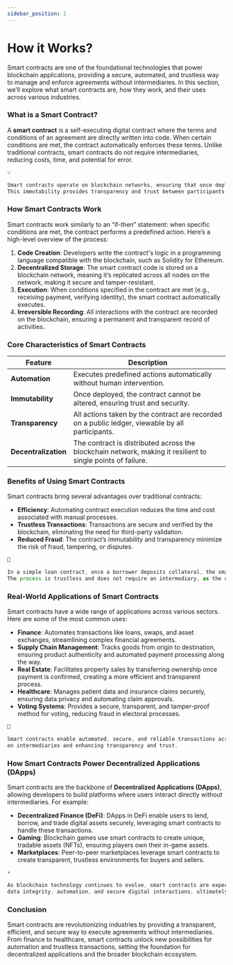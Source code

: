 ```yaml
---
sidebar_position: 1
---
```

# How it Works?
Smart contracts are one of the foundational technologies that power blockchain applications, providing a secure, automated, and trustless way to manage and enforce agreements without intermediaries. In this section, we’ll explore what smart contracts are, how they work, and their uses across various industries.

### What is a Smart Contract?

A **smart contract** is a self-executing digital contract where the terms and conditions of an agreement are directly written into code. When certain conditions are met, the contract automatically enforces these terms. Unlike traditional contracts, smart contracts do not require intermediaries, reducing costs, time, and potential for error.

```jsx 
💡

Smart contracts operate on blockchain networks, ensuring that once deployed, the contract cannot be altered. 
This immutability provides transparency and trust between participants.
```

### How Smart Contracts Work

Smart contracts work similarly to an “if-then” statement: when specific conditions are met, the contract performs a predefined action. Here’s a high-level overview of the process:

1. **Code Creation**: Developers write the contract's logic in a programming language compatible with the blockchain, such as Solidity for Ethereum.
2. **Decentralized Storage**: The smart contract code is stored on a blockchain network, meaning it’s replicated across all nodes on the network, making it secure and tamper-resistant.
3. **Execution**: When conditions specified in the contract are met (e.g., receiving payment, verifying identity), the smart contract automatically executes.
4. **Irreversible Recording**: All interactions with the contract are recorded on the blockchain, ensuring a permanent and transparent record of activities.

### Core Characteristics of Smart Contracts

| **Feature** | **Description** |
| --- | --- |
| **Automation** | Executes predefined actions automatically without human intervention. |
| **Immutability** | Once deployed, the contract cannot be altered, ensuring trust and security. |
| **Transparency** | All actions taken by the contract are recorded on a public ledger, viewable by all participants. |
| **Decentralization** | The contract is distributed across the blockchain network, making it resilient to single points of failure. |

### Benefits of Using Smart Contracts

Smart contracts bring several advantages over traditional contracts:

- **Efficiency**: Automating contract execution reduces the time and cost associated with manual processes.
- **Trustless Transactions**: Transactions are secure and verified by the blockchain, eliminating the need for third-party validation.
- **Reduced Fraud**: The contract’s immutability and transparency minimize the risk of fraud, tampering, or disputes.

```jsx 
📘

In a simple loan contract, once a borrower deposits collateral, the smart contract can automatically release the loan funds.
The process is trustless and does not require an intermediary, as the contract itself enforces the agreement.
```


### Real-World Applications of Smart Contracts

Smart contracts have a wide range of applications across various sectors. Here are some of the most common uses:

- **Finance**: Automates transactions like loans, swaps, and asset exchanges, streamlining complex financial agreements.
- **Supply Chain Management**: Tracks goods from origin to destination, ensuring product authenticity and automated payment processing along the way.
- **Real Estate**: Facilitates property sales by transferring ownership once payment is confirmed, creating a more efficient and transparent process.
- **Healthcare**: Manages patient data and insurance claims securely, ensuring data privacy and automating claim approvals.
- **Voting Systems**: Provides a secure, transparent, and tamper-proof method for voting, reducing fraud in electoral processes.

```jsx 
🔑

Smart contracts enable automated, secure, and reliable transactions across multiple industries, reducing dependency
on intermediaries and enhancing transparency and trust.
```

### How Smart Contracts Power Decentralized Applications (DApps)

Smart contracts are the backbone of **Decentralized Applications (DApps)**, allowing developers to build platforms where users interact directly without intermediaries. For example:

- **Decentralized Finance (DeFi)**: DApps in DeFi enable users to lend, borrow, and trade digital assets securely, leveraging smart contracts to handle these transactions.
- **Gaming**: Blockchain games use smart contracts to create unique, tradable assets (NFTs), ensuring players own their in-game assets.
- **Marketplaces**: Peer-to-peer marketplaces leverage smart contracts to create transparent, trustless environments for buyers and sellers.

```jsx 
⚡

As blockchain technology continues to evolve, smart contracts are expected to become integral to sectors that rely on 
data integrity, automation, and secure digital interactions, ultimately reshaping how businesses and individuals interact.
```

### Conclusion

Smart contracts are revolutionizing industries by providing a transparent, efficient, and secure way to execute agreements without intermediaries. From finance to healthcare, smart contracts unlock new possibilities for automation and trustless transactions, setting the foundation for decentralized applications and the broader blockchain ecosystem.